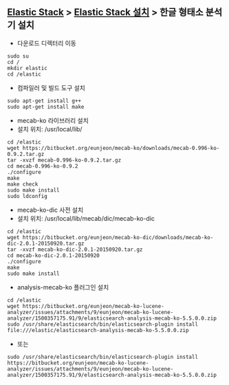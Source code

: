 ﻿## [Elastic Stack](https://github.com/colaboy2010hot/ElasticStack/blob/master/README.md) > [Elastic Stack 설치](https://github.com/colaboy2010hot/ElasticStack/blob/master/Install/README.md) > 한글 형태소 분석기 설치

* 다운로드 디렉터리 이동
```
sudo su
cd /
mkdir elastic
cd /elastic
```

* 컴파일러 및 빌드 도구 설치
```
sudo apt-get install g++
sudo apt-get install make
```

* mecab-ko 라이브러리 설치
* 설치 위치: /usr/local/lib/
```
cd /elastic
wget https://bitbucket.org/eunjeon/mecab-ko/downloads/mecab-0.996-ko-0.9.2.tar.gz
tar -xvzf mecab-0.996-ko-0.9.2.tar.gz
cd mecab-0.996-ko-0.9.2
./configure
make
make check
sudo make install
sudo ldconfig
```

* mecab-ko-dic 사전 설치
* 설치 위치: /usr/local/lib/mecab/dic/mecab-ko-dic
```
cd /elastic
wget https://bitbucket.org/eunjeon/mecab-ko-dic/downloads/mecab-ko-dic-2.0.1-20150920.tar.gz
tar -xvzf mecab-ko-dic-2.0.1-20150920.tar.gz  
cd mecab-ko-dic-2.0.1-20150920
./configure
make
sudo make install
```

* analysis-mecab-ko 플러그인 설치
```
cd /elastic
wget https://bitbucket.org/eunjeon/mecab-ko-lucene-analyzer/issues/attachments/9/eunjeon/mecab-ko-lucene-analyzer/1500357175.91/9/elasticsearch-analysis-mecab-ko-5.5.0.0.zip
sudo /usr/share/elasticsearch/bin/elasticsearch-plugin install file:///elastic/elasticsearch-analysis-mecab-ko-5.5.0.0.zip
```
* 또는
```
sudo /usr/share/elasticsearch/bin/elasticsearch-plugin install https://bitbucket.org/eunjeon/mecab-ko-lucene-analyzer/issues/attachments/9/eunjeon/mecab-ko-lucene-analyzer/1500357175.91/9/elasticsearch-analysis-mecab-ko-5.5.0.0.zip
```